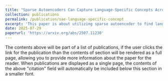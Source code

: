 ```yaml
---
title: "Sparse Autoencoders Can Capture Language-Specific Concepts Across Diverse Languages"
collection: publications
permalink: /publication/sae-language-specific-concept
excerpt: 'This paper is about utilizing sparse autoencoder to find language-specific concepts that could be important to multilingual capability. We also introduced new interpretability method called SAE-LAPE.'
date: 2025-07-29
paperurl: 'https://arxiv.org/abs/2507.11230'
---
```


The contents above will be part of a list of publications, if the user clicks the link for the publication than the contents of section will be rendered as a full page, allowing you to provide more information about the paper for the reader. When publications are displayed as a single page, the contents of the above "citation" field will automatically be included below this section in a smaller font.
